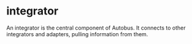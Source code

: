 # integrator
An integrator is the central component of Autobus.  It connects to other integrators and adapters, pulling information from them.